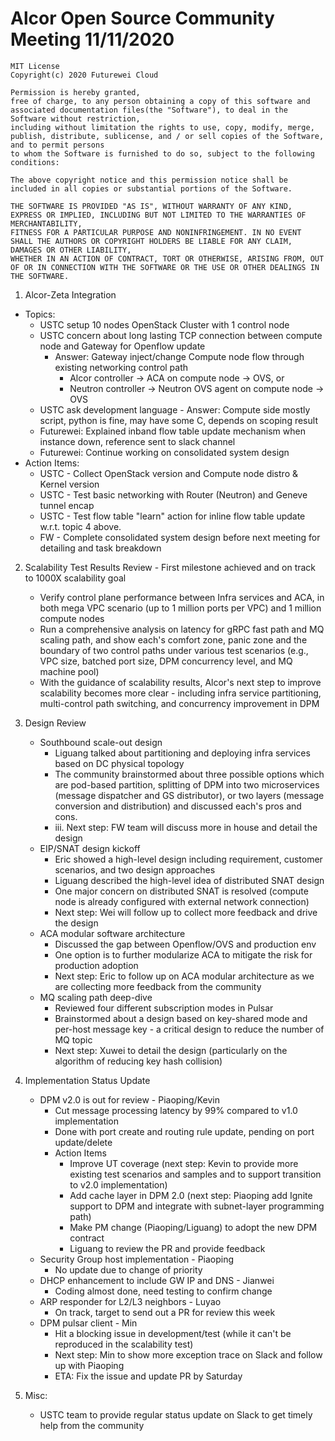 # Alcor Open Source Community Meeting 11/11/2020

    MIT License
    Copyright(c) 2020 Futurewei Cloud

    Permission is hereby granted,
    free of charge, to any person obtaining a copy of this software and associated documentation files(the "Software"), to deal in the Software without restriction,
    including without limitation the rights to use, copy, modify, merge, publish, distribute, sublicense, and / or sell copies of the Software, and to permit persons
    to whom the Software is furnished to do so, subject to the following conditions:

    The above copyright notice and this permission notice shall be included in all copies or substantial portions of the Software.

    THE SOFTWARE IS PROVIDED "AS IS", WITHOUT WARRANTY OF ANY KIND, EXPRESS OR IMPLIED, INCLUDING BUT NOT LIMITED TO THE WARRANTIES OF MERCHANTABILITY,
    FITNESS FOR A PARTICULAR PURPOSE AND NONINFRINGEMENT. IN NO EVENT SHALL THE AUTHORS OR COPYRIGHT HOLDERS BE LIABLE FOR ANY CLAIM, DAMAGES OR OTHER LIABILITY,
    WHETHER IN AN ACTION OF CONTRACT, TORT OR OTHERWISE, ARISING FROM, OUT OF OR IN CONNECTION WITH THE SOFTWARE OR THE USE OR OTHER DEALINGS IN THE SOFTWARE.

1. Alcor-Zeta Integration
* Topics: 
    * USTC setup 10 nodes OpenStack Cluster with 1 control node
    * USTC concern about long lasting TCP connection between compute node and Gateway for Openflow update
        * Answer: Gateway inject/change Compute node flow through existing networking control path
            * Alcor controller -> ACA on compute node -> OVS, or
            * Neutron controller -> Neutron OVS agent on compute node -> OVS
    * USTC ask development language - Answer: Compute side mostly script, python is fine, may have some C, depends on scoping result
    * Futurewei: Explained inband flow table update mechanism when instance down, reference sent to slack channel
    * Futurewei: Continue working on consolidated system design
* Action Items:
    * USTC - Collect OpenStack version and Compute node distro & Kernel version
    * USTC - Test basic networking with Router (Neutron) and Geneve tunnel encap
    * USTC - Test flow table "learn" action for inline flow table update w.r.t. topic 4 above. 
    * FW - Complete consolidated system design before next meeting for detailing and task breakdown
2. Scalability Test Results Review - First milestone achieved and on track to 1000X scalability goal
    * Verify control plane performance between Infra services and ACA,  in both mega VPC scenario (up to 1 million ports per VPC)  and 1 million compute nodes
    * Run a comprehensive analysis on latency for gRPC fast path and MQ scaling path, and show each's comfort zone, panic zone and the boundary of two control paths under various test scenarios (e.g., VPC size, batched port size, DPM concurrency level, and MQ machine pool)
    * With the guidance of scalability results, Alcor's next step to improve scalability becomes more clear - including infra service partitioning,  multi-control path switching, and concurrency improvement in DPM
 
2.	Design Review
    * Southbound scale-out design
        * Liguang talked about partitioning and deploying infra services based on DC physical topology
        * The community brainstormed about three possible options which are pod-based partition, splitting of DPM into two microservices (message dispatcher and GS distributor), or two layers (message conversion and distribution) and discussed each's pros and cons.
        * iii.	Next step: FW team will discuss more in house and detail the design
    * EIP/SNAT design kickoff
        * Eric showed a high-level design including requirement, customer scenarios, and two design approaches
        * Liguang described the high-level idea of distributed SNAT design
        * One major concern on distributed SNAT is resolved (compute node is already configured with external network connection)
        * Next step: Wei will follow up to collect more feedback and drive the design
    * ACA modular software architecture 
        * Discussed the gap between Openflow/OVS and production env
        * One option is to further modularize ACA to mitigate the risk for production adoption
        * Next step: Eric to follow up on ACA modular architecture as we are collecting more feedback from the community
    * MQ scaling path deep-dive
        * Reviewed four different subscription modes in Pulsar
        * Brainstormed about a design based on key-shared mode and per-host message key - a critical design to reduce the number of MQ topic 
        * Next step: Xuwei to detail the design (particularly on the algorithm of reducing key hash collision) 
 
3.	Implementation Status Update
    * DPM v2.0 is out for review - Piaoping/Kevin
        * Cut message processing latency by 99% compared to v1.0 implementation
        * Done with port create and routing rule update,  pending on port update/delete
        * Action Items
            * Improve UT coverage (next step: Kevin to provide more existing test scenarios and samples and to support transition to v2.0 implementation)
            * Add cache layer in DPM 2.0 (next step: Piaoping add Ignite support to DPM and integrate with subnet-layer programming path)
            * Make PM change (Piaoping/Liguang) to adopt the new DPM contract
            * Liguang to review the PR and provide feedback
    * Security Group host implementation - Piaoping
        * No update due to change of priority
    * DHCP enhancement to include GW IP and DNS - Jianwei
        * Coding almost done, need testing to confirm change
    * ARP responder for L2/L3 neighbors - Luyao
        * On track, target to send out a PR for review this week
    * DPM pulsar client - Min
        * Hit a blocking issue in development/test (while it can't be reproduced in the scalability test)
        * Next step: Min to show more exception trace on Slack and follow up with Piaoping
        * ETA: Fix the issue and update PR by Saturday
 
4.	Misc: 
    * USTC team to provide regular status update on Slack to get timely help from the community
